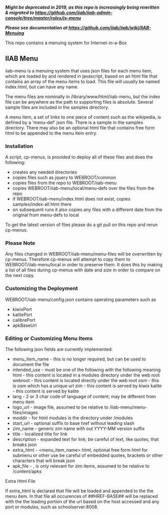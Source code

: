 ***Might be deprecated in 2019, as this repo is increasingly being rewritten & migrated to https://github.com/iiab/iiab-admin-console/tree/master/roles/js-menu***

***Please see documentation at https://github.com/iiab/iiab/wiki/IIAB-Menuing***

This repo contains a menuing system for Internet-in-a-Box

## IIAB Menu

iiab-menu is a menuing system that uses json files for each menu item, which are loaded by and rendered in javascript,
based on an html file that contains an array of the menu items to load. This file will usually be named index.html, but can have
any name.

The menu files are nominally in /library/www/html/iiab-menu, but the index file can be anywhere as the path to supporting files is absolute.
Several sample files are included in the samples directory.

A menu item, a set of links to one piece of content such as the wikipedia, is defined by a 'menu-def' json file.  There is a sample in the samples
directory. There may also be an optional html file that contains free form html to be appended to the menu item entry.

### Installation

A script, cp-menus, is provided to deploy all of these files and does the following:

* creates any needed directories
* copies files such as jquery to WEBROOT/common
* copies files from the repo to WEBROOT/iiab-menu
* copies WEBROOT/iiab-menu/local/menu-defs over the files from the repo
* if WEBROOT/iiab-menu/index.html does not exist, copies samples/index-all.html there
* on subsequent runs it also copies any files with a different date from the original from menu-defs to local


To get the latest version of files please do a git pull on this repo and rerun cp-menus.

### Please Note

Any files changed in WEBROOT/iiab-menu/menu-files will be overwritten by cp-menus.  Therefore cp-menus will attempt
to copy them to WEBROOT/iiab-menu/local in order to preserve them. It does this by making a list of all files
during cp-menus with date and size in order to compare on the next copy.

### Customizing the Deployment

WEBROOT/iiab-menu/config.json contains operating parameters such as

* kiwixPort
* kalitePort
* calibrePort
* apkBaseUrl

### Editing or Customizing Menu Items

The following json fields are currently implemented:

* menu_item_name - this is no longer required, but can be used to document the file
* intended_use - must be one of the following with the following meaning
    html - this content is located in a modules directory under the web root
    webroot - this content is located directly under the web root
    osm - this is osm which has a unique url
    zim - this content is served by kiwix
    kalite - this content is served by kalite
* lang - 2 or 3 char code of language of content; may be different from menu item
* logo_url - image file, assumed to be relative to /iiab-menu/menu-files/images
* moddir - for html modules is the directory under /modules
* start_url - optional suffix to base href without leading slash
* zim_name - generic zim name with out YYYY-MM version suffix
* title - localized title for link
* description - expanded text for link; be careful of text, like quotes, that breaks json
* extra_html - <menu_item_name>.html, optional free form html for submenu or other use
               be careful of embedded quotes, brackets or other characters that will break json
* apk_file - <apk file without full path>, is only relevant for zim items, assumed to be relative to /content/apks

Extra Html File

If extra_html is declared that file will be loaded and appended to the the menu item.  In that file all occurences
of ##HREF-BASE## will be replaced with the the leading portion of the url based on the host accessed and any port
or modules, such as schoolserver:8008.
